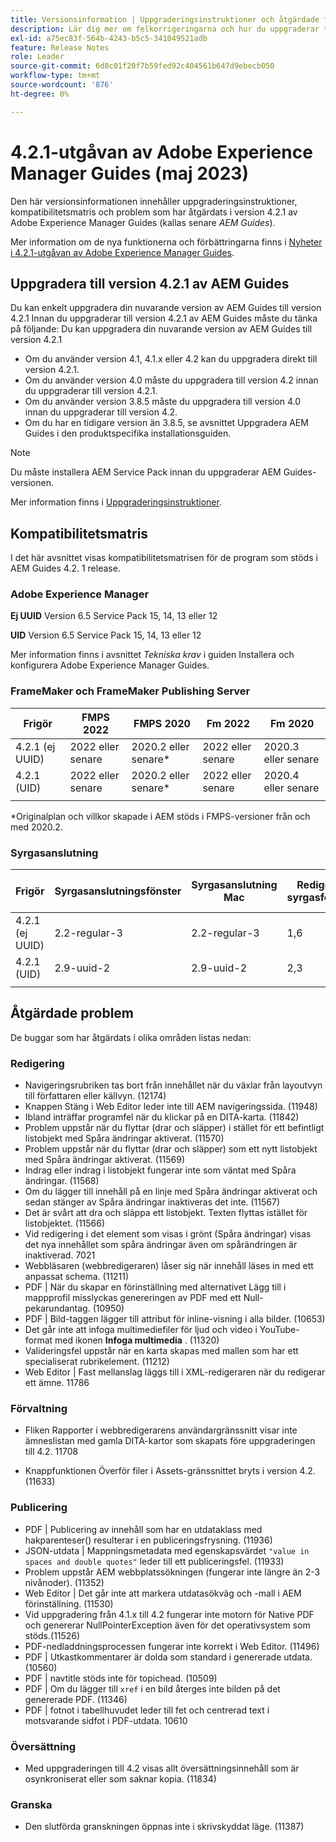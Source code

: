 ```yaml
---
title: Versionsinformation | Uppgraderingsinstruktioner och åtgärdade fel i Adobe Experience Manager Guides 4.2.1
description: Lär dig mer om felkorrigeringarna och hur du uppgraderar till 4.2.1-utgåvor av Adobe Experience Manager Guides
exl-id: a75ec83f-564b-4243-b5c5-341049521adb
feature: Release Notes
role: Leader
source-git-commit: 6d8c01f20f7b59fed92c404561b647d9ebecb050
workflow-type: tm+mt
source-wordcount: '876'
ht-degree: 0%

---
```


# 4.2.1-utgåvan av Adobe Experience Manager Guides (maj 2023)

Den här versionsinformationen innehåller uppgraderingsinstruktioner, kompatibilitetsmatris och problem som har åtgärdats i version 4.2.1 av Adobe Experience Manager Guides (kallas senare *AEM Guides*).

Mer information om de nya funktionerna och förbättringarna finns i [Nyheter i 4.2.1-utgåvan av Adobe Experience Manager Guides](whats-new-4-2-1-release.md).

## Uppgradera till version 4.2.1 av AEM Guides


Du kan enkelt uppgradera din nuvarande version av AEM Guides till version 4.2.1 Innan du uppgraderar till version 4.2.1 av AEM Guides måste du tänka på följande:
Du kan uppgradera din nuvarande version av AEM Guides till version 4.2.1
* Om du använder version 4.1, 4.1.x eller 4.2 kan du uppgradera direkt till version 4.2.1.
* Om du använder version 4.0 måste du uppgradera till version 4.2 innan du uppgraderar till version 4.2.1.
* Om du använder version 3.8.5 måste du uppgradera till version 4.0 innan du uppgraderar till version 4.2.
* Om du har en tidigare version än 3.8.5, se avsnittet Uppgradera AEM Guides i den produktspecifika installationsguiden.

>[!NOTE]
>
>Du måste installera AEM Service Pack innan du uppgraderar AEM Guides-versionen.

Mer information finns i [Uppgraderingsinstruktioner](../install-guide/upgrade-xml-documentation.md).

## Kompatibilitetsmatris

I det här avsnittet visas kompatibilitetsmatrisen för de program som stöds i AEM Guides 4.2. 1 release.

### Adobe Experience Manager

**Ej UUID**
Version 6.5 Service Pack 15, 14, 13 eller 12

**UID**
Version 6.5 Service Pack 15, 14, 13 eller 12

Mer information finns i avsnittet *Tekniska krav* i guiden Installera och konfigurera Adobe Experience Manager Guides.

### FrameMaker och FrameMaker Publishing Server

| Frigör | FMPS 2022 | FMPS 2020 | Fm 2022 | Fm 2020 |
| --- | --- | --- | --- | --- |
| 4.2.1 (ej UUID) | 2022 eller senare | 2020.2 eller senare* | 2022 eller senare | 2020.3 eller senare |
| 4.2.1 (UID) | 2022 eller senare | 2020.2 eller senare* | 2022 eller senare | 2020.4 eller senare |
| | | | |

*Originalplan och villkor skapade i AEM stöds i FMPS-versioner från och med 2020.2.

### Syrgasanslutning

| Frigör | Syrgasanslutningsfönster | Syrgasanslutning Mac | Redigera i syrgasfönster | Redigera i Syrgas Mac |
| --- | --- | --- |--- |--- |
| 4.2.1 (ej UUID) | 2.2-regular-3 | 2.2-regular-3 | 1,6 | 1,6 |
| 4.2.1 (UID) | 2.9-uuid-2 | 2.9-uuid-2 | 2,3 | 2,3 |
|  |  |   |

## Åtgärdade problem

De buggar som har åtgärdats i olika områden listas nedan:

### Redigering

* Navigeringsrubriken tas bort från innehållet när du växlar från layoutvyn till författaren eller källvyn. (12174)
* Knappen Stäng i Web Editor leder inte till AEM navigeringssida. (11948)
* Ibland inträffar programfel när du klickar på en DITA-karta. (11842)
* Problem uppstår när du flyttar (drar och släpper) i stället för ett befintligt listobjekt med Spåra ändringar aktiverat. (11570)
* Problem uppstår när du flyttar (drar och släpper) som ett nytt listobjekt med Spåra ändringar aktiverat. (11569)
* Indrag eller indrag i listobjekt fungerar inte som väntat med Spåra ändringar. (11568)
* Om du lägger till innehåll på en linje med Spåra ändringar aktiverat och sedan stänger av Spåra ändringar inaktiveras det inte. (11567)
* Det är svårt att dra och släppa ett listobjekt. Texten flyttas istället för listobjektet. (11566)
* Vid redigering i det element som visas i grönt (Spåra ändringar) visas det nya innehållet som spåra ändringar även om spårändringen är inaktiverad. 7021
* Webbläsaren (webbredigeraren) låser sig när innehåll läses in med ett anpassat schema. (11211)
* PDF | När du skapar en förinställning med alternativet Lägg till i mappprofil misslyckas genereringen av PDF med ett Null-pekarundantag. (10950)
* PDF | Bild-taggen lägger till attribut för inline-visning i alla bilder. (10653)
* Det går inte att infoga multimediefiler för ljud och video i YouTube-format med ikonen **Infoga multimedia** . (11320)
* Valideringsfel uppstår när en karta skapas med mallen som har ett specialiserat rubrikelement. (11212)
* Web Editor | Fast mellanslag läggs till i XML-redigeraren när du redigerar ett ämne. 11786

### Förvaltning

* Fliken Rapporter i webbredigerarens användargränssnitt visar inte ämneslistan med gamla DITA-kartor som skapats före uppgraderingen till 4.2. 11708

* Knappfunktionen Överför filer i Assets-gränssnittet bryts i version 4.2. (11633)


### Publicering

* PDF | Publicering av innehåll som har en utdataklass med hakparenteser() resulterar i en publiceringsfrysning. (11936)
* JSON-utdata | Mappningsmetadata med egenskapsvärdet `"value in spaces and double quotes"` leder till ett publiceringsfel. (11933)
* Problem uppstår AEM webbplatssökningen (fungerar inte längre än 2-3 nivånoder). (11352)
* Web Editor | Det går inte att markera utdatasökväg och -mall i AEM förinställning. (11530)
* Vid uppgradering från 4.1.x till 4.2 fungerar inte motorn för Native PDF och genererar NullPointerException även för det operativsystem som stöds.(11526)
* PDF-nedladdningsprocessen fungerar inte korrekt i Web Editor. (11496)
* PDF | Utkastkommentarer är dolda som standard i genererade utdata. (10560)
* PDF | navtitle stöds inte för topichead. (10509)
* PDF | Om du lägger till `xref` i en bild återges inte bilden på det genererade PDF. (11346)
* PDF | fotnot i tabellhuvudet leder till fet och centrerad text i motsvarande sidfot i PDF-utdata. 10610

### Översättning

* Med uppgraderingen till 4.2 visas allt översättningsinnehåll som är osynkroniserat eller som saknar kopia. (11834)

### Granska

* Den slutförda granskningen öppnas inte i skrivskyddat läge. (11387)
